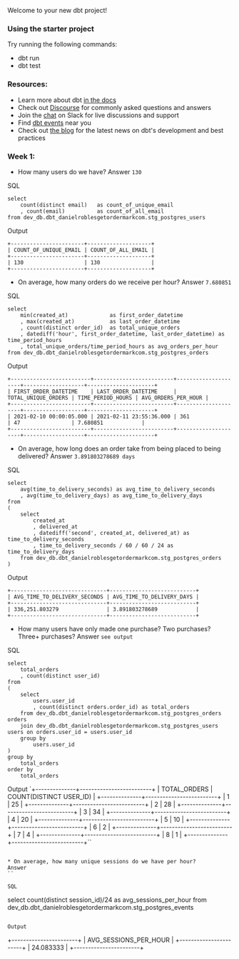 Welcome to your new dbt project!

### Using the starter project

Try running the following commands:
- dbt run
- dbt test


### Resources:
- Learn more about dbt [in the docs](https://docs.getdbt.com/docs/introduction)
- Check out [Discourse](https://discourse.getdbt.com/) for commonly asked questions and answers
- Join the [chat](https://community.getdbt.com/) on Slack for live discussions and support
- Find [dbt events](https://events.getdbt.com) near you
- Check out [the blog](https://blog.getdbt.com/) for the latest news on dbt's development and best practices

### Week 1:
* How many users do we have?
Answer
`130`

SQL
```
select 
    count(distinct email)   as count_of_unique_email
    , count(email)          as count_of_all_email
from dev_db.dbt_danielroblesgetordermarkcom.stg_postgres_users
```

Output
```
+-----------------------+--------------------+
| COUNT_OF_UNIQUE_EMAIL | COUNT_OF_ALL_EMAIL |
+-----------------------+--------------------+
| 130                   | 130                |
+-----------------------+--------------------+
```

* On average, how many orders do we receive per hour?
Answer
`7.680851`

SQL
```
select 
    min(created_at)             as first_order_datetime
    , max(created_at)           as last_order_datetime
    , count(distinct order_id)  as total_unique_orders
    , datediff('hour', first_order_datetime, last_order_datetime) as time_period_hours
    , total_unique_orders/time_period_hours as avg_orders_per_hour
from dev_db.dbt_danielroblesgetordermarkcom.stg_postgres_orders
```

Output
```
+-------------------------+-------------------------+---------------------+-------------------+---------------------+
| FIRST_ORDER_DATETIME    | LAST_ORDER_DATETIME     | TOTAL_UNIQUE_ORDERS | TIME_PERIOD_HOURS | AVG_ORDERS_PER_HOUR |
+-------------------------+-------------------------+---------------------+-------------------+---------------------+
| 2021-02-10 00:00:05.000 | 2021-02-11 23:55:36.000 | 361                 | 47                | 7.680851            |
+-------------------------+-------------------------+---------------------+-------------------+---------------------+
```
* On average, how long does an order take from being placed to being delivered?
Answer
`3.891803278689 days`

SQL
```
select 
    avg(time_to_delivery_seconds) as avg_time_to_delivery_seconds
    , avg(time_to_delivery_days) as avg_time_to_delivery_days
from
(
    select 
        created_at
        , delivered_at
        , datediff('second', created_at, delivered_at) as time_to_delivery_seconds
        , time_to_delivery_seconds / 60 / 60 / 24 as time_to_delivery_days
    from dev_db.dbt_danielroblesgetordermarkcom.stg_postgres_orders
)
```

Output
```
+------------------------------+---------------------------+
| AVG_TIME_TO_DELIVERY_SECONDS | AVG_TIME_TO_DELIVERY_DAYS |
+------------------------------+---------------------------+
| 336,251.803279               | 3.891803278689            |
+------------------------------+---------------------------+
```
* How many users have only made one purchase? Two purchases? Three+ purchases?
Answer
`see output`

SQL
```
select 
    total_orders
    , count(distinct user_id)
from
(
    select 
        users.user_id
        , count(distinct orders.order_id) as total_orders
    from dev_db.dbt_danielroblesgetordermarkcom.stg_postgres_orders orders
    join dev_db.dbt_danielroblesgetordermarkcom.stg_postgres_users users on orders.user_id = users.user_id
    group by 
        users.user_id
)
group by 
    total_orders
order by 
    total_orders
```

Output
`+--------------+-------------------------+
| TOTAL_ORDERS | COUNT(DISTINCT USER_ID) |
+--------------+-------------------------+
| 1            | 25                      |
+--------------+-------------------------+
| 2            | 28                      |
+--------------+-------------------------+
| 3            | 34                      |
+--------------+-------------------------+
| 4            | 20                      |
+--------------+-------------------------+
| 5            | 10                      |
+--------------+-------------------------+
| 6            | 2                       |
+--------------+-------------------------+
| 7            | 4                       |
+--------------+-------------------------+
| 8            | 1                       |
+--------------+-------------------------+``
```

* On average, how many unique sessions do we have per hour?
Answer
``

SQL
```
select 
    count(distinct session_id)/24 as avg_sessions_per_hour
from dev_db.dbt_danielroblesgetordermarkcom.stg_postgres_events
```

Output
```
+-----------------------+
| AVG_SESSIONS_PER_HOUR |
+-----------------------+
| 24.083333             |
+-----------------------+
```